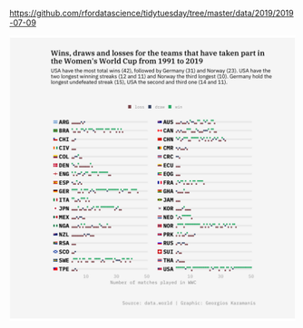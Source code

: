 https://github.com/rfordatascience/tidytuesday/tree/master/data/2019/2019-07-09

![](/2019/2019-week-28/wwc.png)